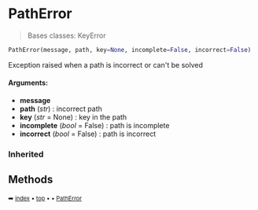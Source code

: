 # PathError

> Bases classes: KeyError

``` python
PathError(message, path, key=None, incomplete=False, incorrect=False)
```

Exception raised when a path is incorrect or can't be solved

#### Arguments:
- **message**
- **path** (_str_) : incorrect path
- **key** (_str_ = None) : key in the path
- **incomplete** (_bool_ = False) : path is incomplete
- **incorrect** (_bool_ = False) : path is incorrect

### Inherited

## Methods



<sub>:arrow_right: [index](index.md) :black_small_square: [top](#patherror) :black_small_square:  :black_small_square: [PathError](tree-patherror.md)</sub>